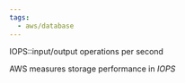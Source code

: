 ```yaml
---
tags:
  - aws/database
---
```

IOPS::input/output operations per second

AWS measures storage performance in _IOPS_